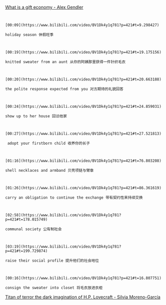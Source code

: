 [What is a gift economy - Alex Gendler](https://www.bilibili.com/video/BV1Dk4y1q781?p=421)


```ad-note


[00:09](https://www.bilibili.com/video/BV1Dk4y1q781?p=421#t=9.298427)

holiday season 休假旺季

```

```ad-note


[00:19](https://www.bilibili.com/video/BV1Dk4y1q781?p=421#t=19.175156)

knitted sweater from an aunt 从你的阿姨那里获得一件针织毛衣

```

```ad-note


[00:20](https://www.bilibili.com/video/BV1Dk4y1q781?p=421#t=20.663188)

the polite response expected from you 对方期待的礼貌回答

```

```ad-note


[00:24](https://www.bilibili.com/video/BV1Dk4y1q781?p=421#t=24.859031)

show up to her house 回访他家

```

```ad-note


[00:27](https://www.bilibili.com/video/BV1Dk4y1q781?p=421#t=27.521813)

 adopt your firstborn child 收养你的长子

```

```ad-note


[01:16](https://www.bilibili.com/video/BV1Dk4y1q781?p=421#t=76.803208)

shell necklaces and armband 贝壳项链与臂章

```

```ad-note


[01:26](https://www.bilibili.com/video/BV1Dk4y1q781?p=421#t=86.361619)

carry an obligation to continue the exchange 带有契约性来持续交换

```

```ad-note


[02:58](https://www.bilibili.com/video/BV1Dk4y1q781?p=421#t=178.015749)

communal society 公有制社会

```
```ad-note


[03:19](https://www.bilibili.com/video/BV1Dk4y1q781?p=421#t=199.729874)

raise their social profile 提升他们的社会地位

```

```ad-note


[00:16](https://www.bilibili.com/video/BV1Dk4y1q781?p=421#t=16.807751)

consign the sweater into closet 将毛衣放进衣柜

```


[Titan of terror the dark imagination of H.P. Lovecraft - Silvia Moreno-García](https://www.bilibili.com/video/BV1Dk4y1q781?p=422)

```ad-note



```